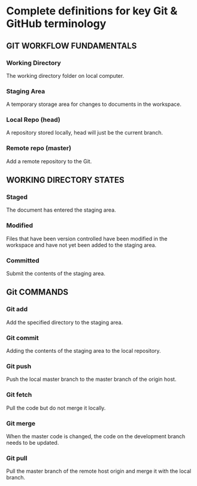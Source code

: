 # Complete definitions for key Git & GitHub terminology 
## GIT WORKFLOW FUNDAMENTALS
### Working Directory
The working directory folder on local computer.
### Staging Area
A temporary storage area for changes to documents in the workspace.
### Local Repo (head)
A repository stored locally, head will just be the current branch.
### Remote repo (master)
Add a remote repository to the Git.
## WORKING DIRECTORY STATES
### Staged 
The document has entered the staging area.
### Modified
Files that have been version controlled have been modified in the workspace and have not yet been added to the staging area.
### Committed
Submit the contents of the staging area.
## Git COMMANDS
### Git add
Add the specified directory to the staging area.
### Git commit 
Adding the contents of the staging area to the local repository.
### Git push 
Push the local master branch to the master branch of the origin host.
### Git fetch 
Pull the code but do not merge it locally.
### Git merge
When the master code is changed, the code on the development branch needs to be updated.
### Git pull
Pull the master branch of the remote host origin and merge it with the local branch.